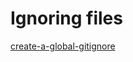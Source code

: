 # Ignoring files
[create-a-global-gitignore](https://docs.github.com/en/get-started/getting-started-with-git/ignoring-files#configuring-ignored-files-for-all-repositories-on-your-computer)

